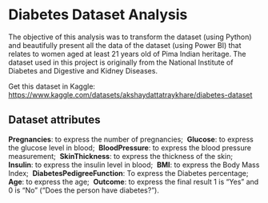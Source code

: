 # Diabetes Dataset Analysis

The objective of this analysis was to transform the dataset (using Python) and beautifully present all the data of the dataset (using Power BI) that relates to women aged at least 21 years old of Pima Indian heritage. The dataset used in this project is originally from the National Institute of Diabetes and Digestive and Kidney
Diseases.

Get this dataset in Kaggle: https://www.kaggle.com/datasets/akshaydattatraykhare/diabetes-dataset

## Dataset attributes

**Pregnancies**: to express the number of pregnancies;&nbsp;
**Glucose**: to express the glucose level in blood;&nbsp;
**BloodPressure**: to express the blood pressure measurement;&nbsp;
**SkinThickness**: to express the thickness of the skin;&nbsp;
**Insulin**: to express the insulin level in blood;&nbsp;
**BMI**: to express the Body Mass Index;&nbsp;
**DiabetesPedigreeFunction**: To express the Diabetes percentage;&nbsp;
**Age**: to express the age;&nbsp;
**Outcome**: to express the final result 1 is “Yes” and 0 is “No” (“Does the person have diabetes?”).
